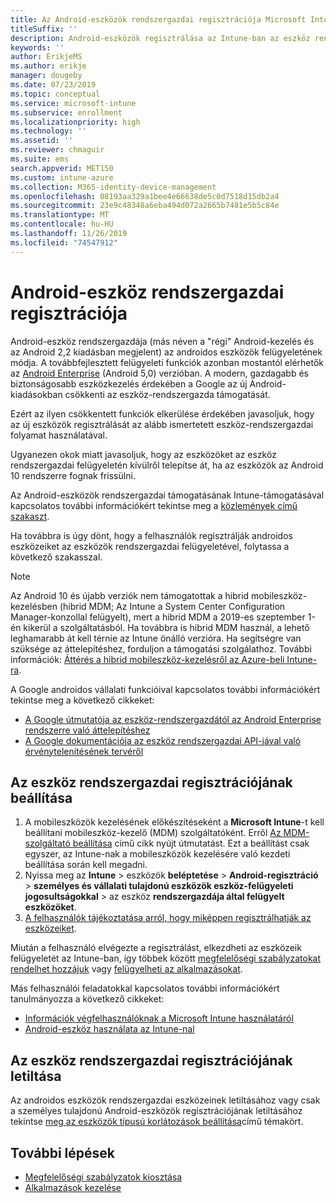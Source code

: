 ```yaml
---
title: Az Android-eszközök rendszergazdai regisztrációja Microsoft Intune
titleSuffix: ''
description: Android-eszközök regisztrálása az Intune-ban az eszköz rendszergazdai regisztrációjának használatával.
keywords: ''
author: ErikjeMS
ms.author: erikje
manager: dougeby
ms.date: 07/23/2019
ms.topic: conceptual
ms.service: microsoft-intune
ms.subservice: enrollment
ms.localizationpriority: high
ms.technology: ''
ms.assetid: ''
ms.reviewer: chmaguir
ms.suite: ems
search.appverid: MET150
ms.custom: intune-azure
ms.collection: M365-identity-device-management
ms.openlocfilehash: 08193aa329a1bee4e66638de5c0d7518d15db2a4
ms.sourcegitcommit: 23e9c48348a6eba494d072a2665b7481e5b5c84e
ms.translationtype: MT
ms.contentlocale: hu-HU
ms.lasthandoff: 11/26/2019
ms.locfileid: "74547912"
---
```

# <a name="android-device-administrator-enrollment"></a>Android-eszköz rendszergazdai regisztrációja

Android-eszköz rendszergazdája (más néven a "régi" Android-kezelés és az Android 2,2 kiadásban megjelent) az androidos eszközök felügyeletének módja. A továbbfejlesztett felügyeleti funkciók azonban mostantól elérhetők az [Android Enterprise](https://www.android.com/enterprise/management/) (Android 5,0) verzióban. A modern, gazdagabb és biztonságosabb eszközkezelés érdekében a Google az új Android-kiadásokban csökkenti az eszköz-rendszergazda támogatását.

Ezért az ilyen csökkentett funkciók elkerülése érdekében javasoljuk, hogy az új eszközök regisztrálását az alább ismertetett eszköz-rendszergazdai folyamat használatával.

Ugyanezen okok miatt javasoljuk, hogy az eszközöket az eszköz rendszergazdai felügyeletén kívülről telepítse át, ha az eszközök az Android 10 rendszerre fognak frissülni. 

Az Android-eszközök rendszergazdai támogatásának Intune-támogatásával kapcsolatos további információkért tekintse meg a [közlemények című szakaszt](../fundamentals/whats-new.md#decreasing-support-for-android-device-administrator).

Ha továbbra is úgy dönt, hogy a felhasználók regisztrálják androidos eszközeiket az eszközök rendszergazdai felügyeletével, folytassa a következő szakasszal.  


> [!Note]  
> Az Android 10 és újabb verziók nem támogatottak a hibrid mobileszköz-kezelésben (hibrid MDM; Az Intune a System Center Configuration Manager-konzollal felügyelt), mert a hibrid MDM a 2019-es szeptember 1-én kikerül a szolgáltatásból. Ha továbbra is hibrid MDM használ, a lehető leghamarabb át kell térnie az Intune önálló verzióra. Ha segítségre van szüksége az áttelepítéshez, forduljon a támogatási szolgálathoz. További információk: [Áttérés a hibrid mobileszköz-kezelésről az Azure-beli Intune-ra](https://aka.ms/hybrid_notification).

A Google androidos vállalati funkcióival kapcsolatos további információkért tekintse meg a következő cikkeket:
- [A Google útmutatója az eszköz-rendszergazdától az Android Enterprise rendszerre való áttelepítéshez](http://static.googleusercontent.com/media/android.com/en/enterprise/static/2016/pdfs/enterprise/Android-Enterprise-Migration-Bluebook_2019.pdf)
- [A Google dokumentációja az eszköz rendszergazdai API-jával való érvénytelenítésének tervéről](https://developers.google.com/android/work/device-admin-deprecation)


## <a name="set-up-device-administrator-enrollment"></a>Az eszköz rendszergazdai regisztrációjának beállítása

1. A mobileszközök kezelésének előkészítéseként a **Microsoft Intune**-t kell beállítani mobileszköz-kezelő (MDM) szolgáltatóként. Erről [Az MDM-szolgáltató beállítása](../fundamentals/mdm-authority-set.md) című cikk nyújt útmutatást. Ezt a beállítást csak egyszer, az Intune-nak a mobileszközök kezelésére való kezdeti beállítása során kell megadni.
2. Nyissa meg az **Intune** > eszközök **beléptetése** > **Android-regisztráció** > **személyes és vállalati tulajdonú eszközök eszköz-felügyeleti jogosultságokkal** > az eszköz **rendszergazdája által felügyelt eszközöket**.
3. [A felhasználók tájékoztatása arról, hogy miképpen regisztrálhatják az eszközeiket](/intune-user-help/enroll-your-device-in-intune-android).  

Miután a felhasználó elvégezte a regisztrálást, elkezdheti az eszközeik felügyeletét az Intune-ban, így többek között [megfelelőségi szabályzatokat rendelhet hozzájuk](../protect/compliance-policy-create-android.md) vagy [felügyelheti az alkalmazásokat](../apps/app-management.md).

Más felhasználói feladatokkal kapcsolatos további információkért tanulmányozza a következő cikkeket:
- [Információk végfelhasználóknak a Microsoft Intune használatáról](../fundamentals/end-user-educate.md)
- [Android-eszköz használata az Intune-nal](https://docs.microsoft.com/intune-user-help/using-your-android-device-with-intune)


## <a name="block-device-administrator-enrollment"></a>Az eszköz rendszergazdai regisztrációjának letiltása
Az androidos eszközök rendszergazdai eszközeinek letiltásához vagy csak a személyes tulajdonú Android-eszközök regisztrációjának letiltásához tekintse [meg az eszközök típusú korlátozások beállítása](enrollment-restrictions-set.md)című témakört.



## <a name="next-steps"></a>További lépések
- [Megfelelőségi szabályzatok kiosztása](../protect/compliance-policy-create-android.md)
- [Alkalmazások kezelése](../apps/app-management.md)
